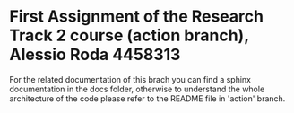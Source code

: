 # First Assignment of the Research Track 2 course (action branch), Alessio Roda 4458313

For the related documentation of this brach you can find a sphinx documentation in the docs folder, otherwise to understand the whole architecture of the code please refer to the README file in 'action' branch.
